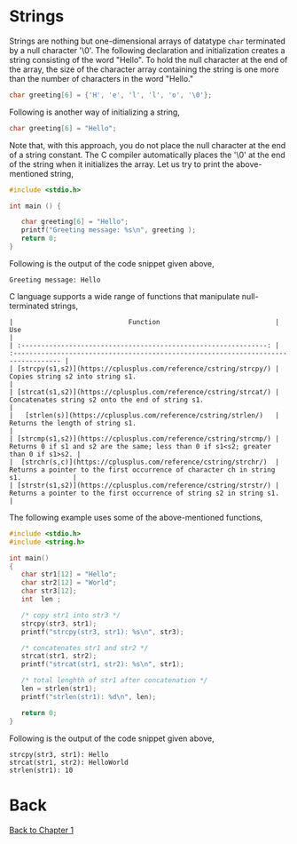 # Strings

Strings are nothing but one-dimensional arrays of datatype `char` terminated by a null character '\0'. The following declaration and initialization creates a string consisting of the word "Hello". To hold the null character at the end of the array, the size of the character array containing the string is one more than the number of characters in the word "Hello."
```c++
char greeting[6] = {'H', 'e', 'l', 'l', 'o', '\0'};
```
Following is another way of initializing a string,
```c++
char greeting[6] = "Hello";
```
Note that, with this approach, you do not place the null character at the end of a string constant. The C compiler automatically places the '\0' at the end of the string when it initializes the array. Let us try to print the above-mentioned string,
```c++
#include <stdio.h>

int main () {

   char greeting[6] = "Hello";
   printf("Greeting message: %s\n", greeting );
   return 0;
}
```
Following is the output of the code snippet given above,
```none
Greeting message: Hello
```
C language supports a wide range of functions that manipulate null-terminated strings,
```{table}
|                             Function                             | Use                                                                                 |
| :--------------------------------------------------------------: | :---------------------------------------------------------------------------------- |
| [strcpy(s1,s2)](https://cplusplus.com/reference/cstring/strcpy/) | Copies string s2 into string s1.                                                    |
| [strcat(s1,s2)](https://cplusplus.com/reference/cstring/strcat/) | Concatenates string s2 onto the end of string s1.                                   |
|   [strlen(s)](https://cplusplus.com/reference/cstring/strlen/)   | Returns the length of string s1.                                                    |
| [strcmp(s1,s2)](https://cplusplus.com/reference/cstring/strcmp/) | Returns 0 if s1 and s2 are the same; less than 0 if s1<s2; greater than 0 if s1>s2. |
|  [strchr(s,c)](https://cplusplus.com/reference/cstring/strchr/)  | Returns a pointer to the first occurrence of character ch in string s1.             |
| [strstr(s1,s2)](https://cplusplus.com/reference/cstring/strstr/) | Returns a pointer to the first occurrence of string s2 in string s1.                |
```
The following example uses some of the above-mentioned functions,
```c++
#include <stdio.h>
#include <string.h>

int main()
{
   char str1[12] = "Hello";
   char str2[12] = "World";
   char str3[12];
   int  len ;

   /* copy str1 into str3 */
   strcpy(str3, str1);
   printf("strcpy(str3, str1): %s\n", str3);

   /* concatenates str1 and str2 */
   strcat(str1, str2);
   printf("strcat(str1, str2): %s\n", str1);

   /* total lenghth of str1 after concatenation */
   len = strlen(str1);
   printf("strlen(str1): %d\n", len);

   return 0;
}
```
Following is the output of the code snippet given above,
```none
strcpy(str3, str1): Hello
strcat(str1, str2): HelloWorld
strlen(str1): 10
```

# Back
[Back to Chapter 1](../summaryOfBasicCCppProgramming.md)

